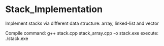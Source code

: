 # Stack_Implementation
Implement stacks via different data structure: array, linked-list and vector

Compile command: g++ stack.cpp stack_array.cpp -o stack.exe
execute: ./stack.exe
